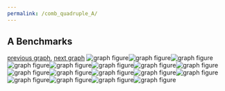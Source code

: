 ```yaml
---
permalink: /comb_quadruple_A/
---
```



 ## A Benchmarks

[previous graph](../comb_triple_JSOND/), [next graph](../comb_quadruple_AVL/)
![graph figure](./images/quadruple/A/A-AVL_box.png)![graph figure](./images/quadruple/A/A-A_box.png)![graph figure](./images/quadruple/A/A-CYPHERD_box.png)![graph figure](./images/quadruple/A/A-EGG_box.png)![graph figure](./images/quadruple/A/A-FACE_box.png)![graph figure](./images/quadruple/A/A-FLOYD_box.png)![graph figure](./images/quadruple/A/A-F_box.png)![graph figure](./images/quadruple/A/A-H_box.png)![graph figure](./images/quadruple/A/A-JSOND_box.png)![graph figure](./images/quadruple/A/A-K_box.png)![graph figure](./images/quadruple/A/A-O_box.png)![graph figure](./images/quadruple/A/A-PDFD_box.png)![graph figure](./images/quadruple/A/A-RB_box.png)![graph figure](./images/quadruple/A/A-ROD_box.png)![graph figure](./images/quadruple/A/A-SMATRIX_box.png)![graph figure](./images/quadruple/A/A-SORTD_box.png)![graph figure](./images/quadruple/A/A-ZB_box.png)